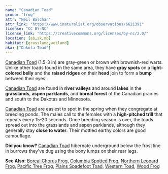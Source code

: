 ```yaml
---
name: "Canadian Toad"
group: "frog"
attr: "Neil Balchan"
attr_link: "https://www.inaturalist.org/observations/6621391"
license: "CC BY-NC"
license_link: "https://creativecommons.org/licenses/by-nc/2.0/"
location: [ab,sk,mb]
habitat: [grassland,wetland]
aka: ["Dakota Toad"]
---
```

[Canadian Toad](/herps/cantoad/) (1.5-3 in) are gray-green or brown with brownish-red warts. Unlike other toads found in the same area, they have **gray spots** on a **light-colored belly** and the **raised ridges** on their **head** join to form a **bump** between their eyes.

[Canadian Toad](/herps/cantoad/) are found in **river valleys** and around **lakes** in the **grasslands**, **aspen parklands**, and **boreal forest** of the Canadian prairies and south to the Dakotas and Minnesota.

[Canadian Toad](/herps/cantoad/) are easiest to spot in the spring when they congregate at breeding ponds. The males call to the females with a **high-pitched trill** that repeats every 15-20 seconds. Once breeding season is over, the toads spread out into the grasslands and aspen parklands, although they generally stay **close to water**. Their mottled earthy colors are good camouflage.

**Did you know?** [Canadian Toad](/herps/cantoad/) hibernate underground below the frost line in burrows they've dug using the bony lumps on their rear legs.

<!-- generated, do not edit -->
**See Also:**
[Boreal Chorus Frog](/herps/borchor/),
[Columbia Spotted Frog](/herps/colsfrog/),
[Northern Leopard Frog](/herps/norlfrog/),
[Pacific Tree Frog](/herps/pactfrog/),
[Plains Spadefoot Toad](/herps/plainspade/),
[Western Toad](/herps/westtoad/),
[Wood Frog](/herps/woodfrog/)
